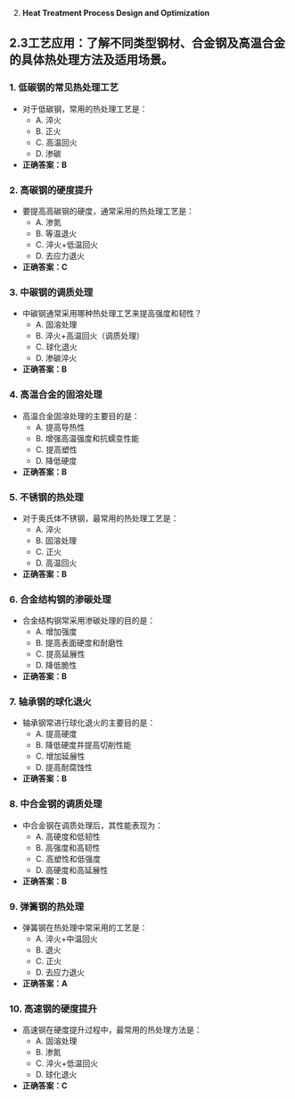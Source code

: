 2. **Heat Treatment Process Design and Optimization**
## 2.3**工艺应用**：了解不同类型钢材、合金钢及高温合金的具体热处理方法及适用场景。
### 1. **低碳钢的常见热处理工艺**
   - 对于低碳钢，常用的热处理工艺是：
     - A. 淬火
     - B. 正火
     - C. 高温回火
     - D. 渗碳
   - **正确答案：B**

### 2. **高碳钢的硬度提升**
   - 要提高高碳钢的硬度，通常采用的热处理工艺是：
     - A. 渗氮
     - B. 等温退火
     - C. 淬火+低温回火
     - D. 去应力退火
   - **正确答案：C**

### 3. **中碳钢的调质处理**
   - 中碳钢通常采用哪种热处理工艺来提高强度和韧性？
     - A. 固溶处理
     - B. 淬火+高温回火（调质处理）
     - C. 球化退火
     - D. 渗碳淬火
   - **正确答案：B**

### 4. **高温合金的固溶处理**
   - 高温合金固溶处理的主要目的是：
     - A. 提高导热性
     - B. 增强高温强度和抗蠕变性能
     - C. 提高塑性
     - D. 降低硬度
   - **正确答案：B**

### 5. **不锈钢的热处理**
   - 对于奥氏体不锈钢，最常用的热处理工艺是：
     - A. 淬火
     - B. 固溶处理
     - C. 正火
     - D. 高温回火
   - **正确答案：B**

### 6. **合金结构钢的渗碳处理**
   - 合金结构钢常采用渗碳处理的目的是：
     - A. 增加强度
     - B. 提高表面硬度和耐磨性
     - C. 提高延展性
     - D. 降低脆性
   - **正确答案：B**

### 7. **轴承钢的球化退火**
   - 轴承钢常进行球化退火的主要目的是：
     - A. 提高硬度
     - B. 降低硬度并提高切削性能
     - C. 增加延展性
     - D. 提高耐腐蚀性
   - **正确答案：B**

### 8. **中合金钢的调质处理**
   - 中合金钢在调质处理后，其性能表现为：
     - A. 高硬度和低韧性
     - B. 高强度和高韧性
     - C. 高塑性和低强度
     - D. 高硬度和高延展性
   - **正确答案：B**

### 9. **弹簧钢的热处理**
   - 弹簧钢在热处理中常采用的工艺是：
     - A. 淬火+中温回火
     - B. 退火
     - C. 正火
     - D. 去应力退火
   - **正确答案：A**

### 10. **高速钢的硬度提升**
   - 高速钢在硬度提升过程中，最常用的热处理方法是：
     - A. 固溶处理
     - B. 渗氮
     - C. 淬火+低温回火
     - D. 球化退火
   - **正确答案：C**
